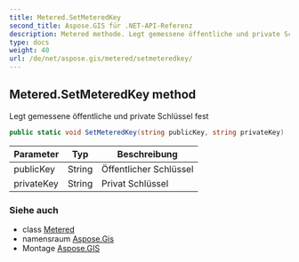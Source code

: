```yaml
---
title: Metered.SetMeteredKey
second_title: Aspose.GIS für .NET-API-Referenz
description: Metered methode. Legt gemessene öffentliche und private Schlüssel fest
type: docs
weight: 40
url: /de/net/aspose.gis/metered/setmeteredkey/
---
```

## Metered.SetMeteredKey method

Legt gemessene öffentliche und private Schlüssel fest

```csharp
public static void SetMeteredKey(string publicKey, string privateKey)
```

| Parameter | Typ | Beschreibung |
| --- | --- | --- |
| publicKey | String | Öffentlicher Schlüssel |
| privateKey | String | Privat Schlüssel |

### Siehe auch

* class [Metered](../)
* namensraum [Aspose.Gis](../../metered/)
* Montage [Aspose.GIS](../../../)


